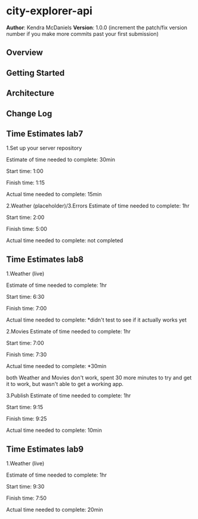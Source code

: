 # city-explorer-api

**Author**: Kendra McDaniels
**Version**: 1.0.0 (increment the patch/fix version number if you make more commits past your first submission)

## Overview
<!-- Provide a high level overview of what this application is and why you are building it, beyond the fact that it's an assignment for this class. (i.e. What's your problem domain?) -->

## Getting Started
<!-- What are the steps that a user must take in order to build this app on their own machine and get it running? -->

## Architecture
<!-- Provide a detailed description of the application design. What technologies (languages, libraries, etc) you're using, and any other relevant design information. -->

## Change Log
<!-- Use this area to document the iterative changes made to your application as each feature is successfully implemented. Use time stamps. Here's an example:

01-01-2001 4:59pm - Application now has a fully-functional express server, with a GET route for the location resource. -->

## Time Estimates lab7

1.Set up your server repository

Estimate of time needed to complete: 30min

Start time: 1:00

Finish time: 1:15

Actual time needed to complete: 15min

2.Weather (placeholder)/3.Errors
Estimate of time needed to complete: 1hr

Start time: 2:00

Finish time: 5:00

Actual time needed to complete: not completed

## Time Estimates lab8

1.Weather (live)

Estimate of time needed to complete: 1hr

Start time: 6:30

Finish time: 7:00

Actual time needed to complete: *didn't test to see if it actually works yet

2.Movies
Estimate of time needed to complete: 1hr

Start time: 7:00

Finish time: 7:30

Actual time needed to complete: *30min

both Weather and Movies don't work, spent 30 more minutes to try and get it to work, but wasn't able to get a working app.

3.Publish
Estimate of time needed to complete: 1hr

Start time: 9:15

Finish time: 9:25

Actual time needed to complete: 10min

## Time Estimates lab9

1.Weather (live)

Estimate of time needed to complete: 1hr

Start time: 9:30

Finish time: 7:50

Actual time needed to complete: 20min
